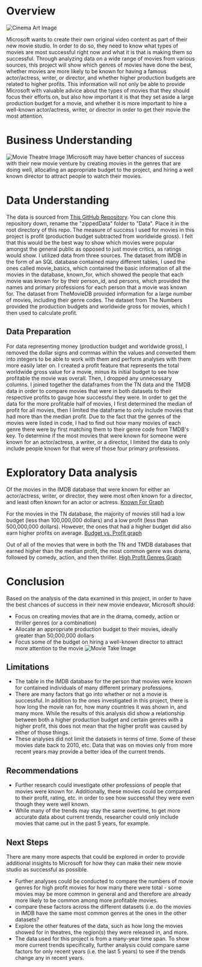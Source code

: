 # Overview

![Cinema Art Image](Data/cinema-art.jpg)

   Microsoft wants to create their own original video content as part of their new movie studio. In order to do so, they need to know what types of movies are most successful right now and what it is that is making them so successful. Through analyzing data on a wide range of movies from various sources, this project will show which genres of movies have done the best, whether movies are more likely to be known for having a famous actor/actress, writer, or director, and whether higher production budgets are related to higher profits. This information will not only be able to provide Microsoft with valuable advice about the types of movies that they should focus their efforts on, but also how important it is that they set aside a large production budget for a movie, and whether it is more important to hire a well-known actor/actress, writer, or director in order to get their movie the most attention.

# Business Understanding

![Movie Theatre Image](Data/movie_theater_1400.jpg)
)Microsoft may have better chances of success with their new movie venture by creating movies in the genres that are doing well, allocating an appropriate budget to the project, and hiring a well known director to attract people to watch their movies. 

# Data Understanding

The data is sourced from [This GitHub Repository](https://github.com/learn-co-curriculum/dsc-project-template/tree/template-mvp/zippedData). You can clone this repository down, rename the "zippedData" folder to "Data". Place it in the root directory of this repo.
The measure of success I used for movies in this project is profit (production budget subtracted from worldwide gross). I felt that this would be the best way to show which movies were popular amongst the general public as opposed to just movie critics, as ratings would show.
I utilized data from three sources. The dataset from IMDB in the form of an SQL database contained many different tables, I used the ones called movie_basics, which contained the basic information of all the movies in the database, known_for, which showed the people that each movie was known for by their person_id, and persons, which provided the names and primary professions for each person that a movie was known for. The dataset from TheMovieDB provided information for a large number of movies, including their genre codes. The dataset from The Numbers provided the production budgets and worldwide gross for movies, which I then used to calculate profit.

## Data Preparation

For data representing money (production budget and worldwide gross), I removed the dollar signs and commas within the values and converted them into integers to be able to work with them and perform analyses with them more easily later on. 
I created a profit feature that represents the total worldwide gross value for a movie, minus its initial budget to see how profitable the movie was overall. Then, I dropped any unnecessary columns.
I joined together the dataframes from the TN data and the TMDB data in order to compare movies that were in both datasets to their respective profits to gauge how successful they were.
In order to get the data for the more profitable half of movies, I first determined the median of profit for all movies, then I limited the dataframe to only include movies that had more than the median profit.
Due to the fact that the genres of the movies were listed in code, I had to find out how many movies of each genre there were by first matching them to their genre code from TMDB's key.
To determine if the most movies that were known for someone were known for an actor/actress, a writer, or a director, I limited the data to only include people known for that were of those four primary professions.

# Exploratory Data analysis

Of the movies in the IMDB database that were known for either an actor/actress, writer, or director, they were most often known for a director, and least often known for an actor or actress.
[Known For Graph](Data/highprofitgenres.png)

For the movies in the TN database, the majority of movies still had a low budget (less than 100,000,000 dollars) and a low profit (less than 500,000,000 dollars). However, the ones that had a higher budget did also earn higher profits on average.
[Budget vs. Profit graph](Data/highprofitgenres.png)

Out of all of the movies that were in both the TN and TMDB databases that earned higher than the median profit, the most common genre was drama, followed by comedy, action, and then thriller.
[High Profit Genres Graph](Data/highprofitgenres.png)

# Conclusion

Based on the analysis of the data examined in this project, in order to have the best chances of success in their new movie endeavor, Microsoft should:
- Focus on creating movies that are in the drama, comedy, action or thriller genres (or a combination)
- Allocate an appropriate production budget to their movies, ideally greater than 50,000,000 dollars
- Focus some of the budget on hiring a well-known director to attract more attention to the movie
![Movie Take Image](Data/pexels.jpg)

## Limitations

- The table in the IMDB database for the person that movies were known for contained individuals of many different primary professions. 
- There are many factors that go into whether or not a movie is successful. In addition to the ones investigated in this project, there is how long the movie ran for, how many countries it was shown in, and many more. While the results of this analysis did show a relationship between both a higher production budget and certain genres with a higher profit, this does not mean that the higher profit was caused by either of those things. 
- These analyses did not limit the datasets in terms of time. Some of these movies date back to 2010, etc. Data that was on movies only from more recent years may provide a better idea of the current trends.

## Recommendations
- Further research could investigate other professions of people that movies were known for. Additionally, these movies could be compared to their profit, rating, etc. in order to see how successful they were even though they were well known.
- While many of the trends may stay the same overtime, to get more accurate data about current trends, researcher could only include movies that came out in the past 5 years, for example.

## Next Steps 
There are many more aspects that could be explored in order to provide additional insights to Microsoft for how they can make their new movie studio as successful as possible.
- Further analyses could be conducted to compare the numbers of movie genres for high profit movies for how many there were total - some movies may be more common in general and and therefore are already more likely to be common among more profitable movies.
- compare these factors across the different datasets (i.e. do the movies in IMDB have the same most common genres at the ones in the other datasets?
- Explore the other features of the data, such as how long the movies showed for in theatres, the region(s) they were released in, and more.
- The data used for this project is from a many-year time span. To show more current trends specifically, further analysis could compare same factors for only recent years (i.e. the last 5 years) to see if the trends change any in recent years.
